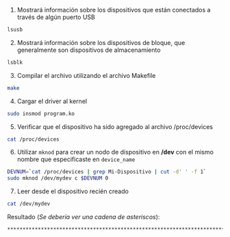 1. Mostrará información sobre los dispositivos que están conectados a través de algún puerto USB

```bash
lsusb
```

2. Mostrará información sobre los dispositivos de bloque, que generalmente son dispositivos de almacenamiento

```bash
lsblk
```

3. Compilar el archivo utilizando el archivo Makefile
```bash
make
```

4. Cargar el driver al kernel
```bash
sudo insmod program.ko
```

5. Verificar que el dispositivo ha sido agregado al archivo /proc/devices
```bash
cat /proc/devices
```

6. Utilizar `mknod` para crear un nodo de dispositivo en **/dev** con el mismo nombre que especificaste en `device_name`

```bash
DEVNUM=`cat /proc/devices | grep Mi-Dispositivo | cut -d' ' -f 1`
sudo mknod /dev/mydev c $DEVNUM 0
```

7. Leer desde el dispositivo recién creado
```bash
cat /dev/mydev
```

Resultado (*Se debería ver una cadena de asteriscos*):
```bash
***********************************************************************************
```